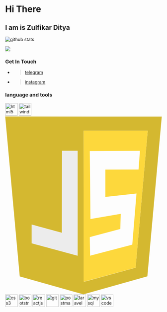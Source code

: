 # Hi There

## I am is Zulfikar Ditya

![github stats](https://github-readme-stats.vercel.app/api?username=zulfikar-dityaa&show_icons=true)

<img src="https://github-readme-stats.vercel.app/api/top-langs/?username=zulfikar-dityaa&theme=vue">

### Get In Touch

- > [telegram](https://www.t.me/Zulfikar_ditya)
- > [instagram](https://www.instagram.com/zulfikar.ditya/)

### language and tools

<p align="left">
<img src="https://www.vectorlogo.zone/logos/w3_html5/w3_html5-icon.svg" alt="html5" width="40" height="40"/> 
<img src="https://www.vectorlogo.zone/logos/tailwindcss/tailwindcss-ar21.svg" alt="tailwindcss" width="40" height="40" />
<svg id="svg4525" xmlns="http://www.w3.org/2000/svg" viewBox="0 0 256.4 291.5" width="2199" height="2500"><style>.st0{fill:#d4b830}.st1,.st2{opacity:.986;fill:#ebebeb;fill-opacity:0;enable-background:new}.st2{fill-opacity:.9216}.st3{fill:#fdd83c}</style><g id="g5193" transform="translate(4.988 -113.385)"><path id="path5113" class="st0" d="M18.8 375.4L-5 113.4l256.4.1-23.6 261.7L123 404.8 18.8 375.4zm189.7-14.3l19.9-224.4h-105l.8 247.5 84.3-23.1zm-94.9-191.5H88.1l-.3 134.3-49.5-13.5.1 30.7 75.2 20.3V169.6z"/><path id="path5159" class="st1" d="M105.2 338.9c-3.3-1-19.6-5.4-36.2-9.9l-30.1-8.1v-15.1c0-14.8 0-15.1 1.5-14.6.8.3 11.8 3.3 24.4 6.8l22.9 6.3.2-67 .2-67h25v85.2c0 67.7-.2 85.2-.9 85.2-.5-.1-3.7-.9-7-1.8z"/><path id="path5157" class="st2" d="M38.4 321.1l-.1-30.7s31.6 8.9 49.5 13.5l.3-134.2h25.5v171.7l-75.2-20.3z"/><path id="path5117" class="st3" d="M123.4 136.6h105L208.5 361l-85.1 23.1V136.6zm79.7 186.8l6.9-83.9-51 5.7v-44.8l54.4-.2 2.2-30.6-82.1.4 1.1 111.4 49.6-8.5-.7 24.8-50 13.3.5 30.4 69.1-18z"/></g></svg>

<img src="https://www.vectorlogo.zone/logos/w3_css/w3_css-icon.svg" alt="css3" width="40" height="40"/> 
<img src="https://www.vectorlogo.zone/logos/getbootstrap/getbootstrap-icon.svg" alt="bootstrap" width="40" height="40"/>
<img src="https://www.vectorlogo.zone/logos/reactjs/reactjs-icon.svg" alt="reactjs" width="40" height="40"/>
<img src="https://www.vectorlogo.zone/logos/git-scm/git-scm-icon.svg" alt="git" width="40" height="40"/>
<img src="https://www.vectorlogo.zone/logos/getpostman/getpostman-icon.svg" alt="postman" width="40" height="40"/>
<img src="https://www.vectorlogo.zone/logos/laravel/laravel-icon.svg" alt="laravel" width="40" height="40"/>
<img src="https://www.vectorlogo.zone/logos/mysql/mysql-official.svg" alt="mysql" width="40" height="40"/>
<img src="https://www.vectorlogo.zone/logos/visualstudio_code/visualstudio_code-ar21.svg" alt="vscode" width="40" height="40"/>
</p>
